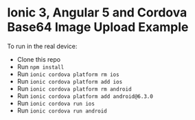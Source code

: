 # Ionic 3, Angular 5 and Cordova Base64 Image Upload Example

To run in the real device:
* Clone this repo
* Run `npm install`
* Run `ionic cordova platform rm ios`
* Run `ionic cordova platform add ios`
* Run `ionic cordova platform rm android`
* Run `ionic cordova platform add android@6.3.0`
* Run `ionic cordova run ios`
* Run `ionic cordova run android`
